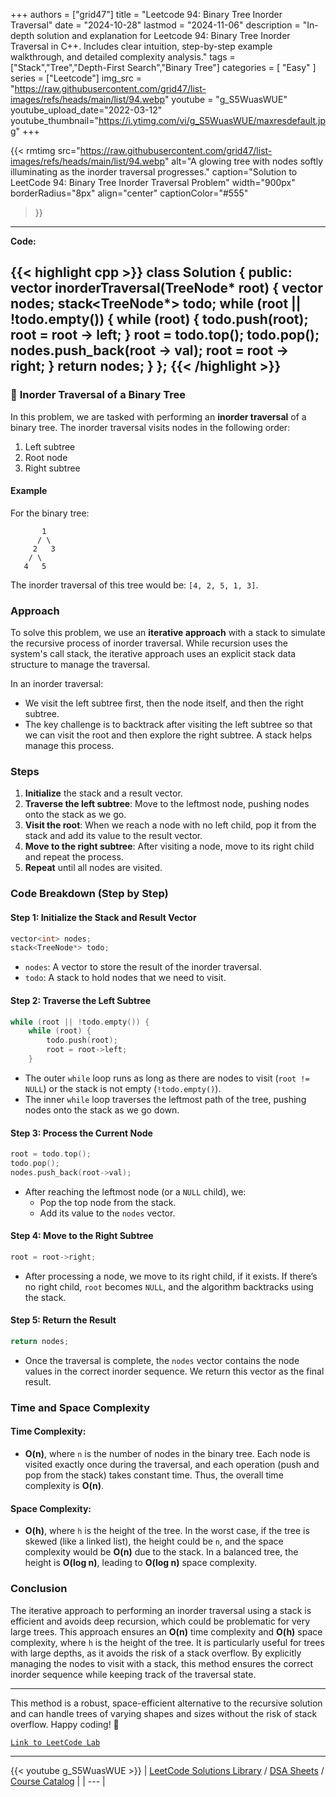 
+++
authors = ["grid47"]
title = "Leetcode 94: Binary Tree Inorder Traversal"
date = "2024-10-28"
lastmod = "2024-11-06"
description = "In-depth solution and explanation for Leetcode 94: Binary Tree Inorder Traversal in C++. Includes clear intuition, step-by-step example walkthrough, and detailed complexity analysis."
tags = ["Stack","Tree","Depth-First Search","Binary Tree"]
categories = [
    "Easy"
]
series = ["Leetcode"]
img_src = "https://raw.githubusercontent.com/grid47/list-images/refs/heads/main/list/94.webp"
youtube = "g_S5WuasWUE"
youtube_upload_date="2022-03-12"
youtube_thumbnail="https://i.ytimg.com/vi/g_S5WuasWUE/maxresdefault.jpg"
+++


{{< rmtimg 
    src="https://raw.githubusercontent.com/grid47/list-images/refs/heads/main/list/94.webp" 
    alt="A glowing tree with nodes softly illuminating as the inorder traversal progresses."
    caption="Solution to LeetCode 94: Binary Tree Inorder Traversal Problem"
    width="900px"
    borderRadius="8px"
    align="center" 
    captionColor="#555"
>}}
---
**Code:**

{{< highlight cpp >}}
class Solution {
public:
    vector<int> inorderTraversal(TreeNode* root) {
        vector<int> nodes;
        stack<TreeNode*> todo;
        while (root || !todo.empty()) {
            while (root) {
                todo.push(root);
                root = root -> left;
            }
            root = todo.top();
            todo.pop();
            nodes.push_back(root -> val);
            root = root -> right;
        }
        return nodes;
    }
};
{{< /highlight >}}
---

### 🌳 **Inorder Traversal of a Binary Tree**

In this problem, we are tasked with performing an **inorder traversal** of a binary tree. The inorder traversal visits nodes in the following order:
1. Left subtree
2. Root node
3. Right subtree

#### Example

For the binary tree:

```
       1
      / \
     2   3
    / \
   4   5
```

The inorder traversal of this tree would be: `[4, 2, 5, 1, 3]`.

### Approach

To solve this problem, we use an **iterative approach** with a stack to simulate the recursive process of inorder traversal. While recursion uses the system's call stack, the iterative approach uses an explicit stack data structure to manage the traversal.

In an inorder traversal:
- We visit the left subtree first, then the node itself, and then the right subtree.
- The key challenge is to backtrack after visiting the left subtree so that we can visit the root and then explore the right subtree. A stack helps manage this process.

### Steps

1. **Initialize** the stack and a result vector.
2. **Traverse the left subtree**: Move to the leftmost node, pushing nodes onto the stack as we go.
3. **Visit the root**: When we reach a node with no left child, pop it from the stack and add its value to the result vector.
4. **Move to the right subtree**: After visiting a node, move to its right child and repeat the process.
5. **Repeat** until all nodes are visited.

### Code Breakdown (Step by Step)

#### Step 1: Initialize the Stack and Result Vector

```cpp
vector<int> nodes;
stack<TreeNode*> todo;
```

- `nodes`: A vector to store the result of the inorder traversal.
- `todo`: A stack to hold nodes that we need to visit.

#### Step 2: Traverse the Left Subtree

```cpp
while (root || !todo.empty()) {
    while (root) {
        todo.push(root);
        root = root->left;
    }
```

- The outer `while` loop runs as long as there are nodes to visit (`root != NULL`) or the stack is not empty (`!todo.empty()`).
- The inner `while` loop traverses the leftmost path of the tree, pushing nodes onto the stack as we go down.

#### Step 3: Process the Current Node

```cpp
root = todo.top();
todo.pop();
nodes.push_back(root->val);
```

- After reaching the leftmost node (or a `NULL` child), we:
  - Pop the top node from the stack.
  - Add its value to the `nodes` vector.

#### Step 4: Move to the Right Subtree

```cpp
root = root->right;
```

- After processing a node, we move to its right child, if it exists. If there’s no right child, `root` becomes `NULL`, and the algorithm backtracks using the stack.

#### Step 5: Return the Result

```cpp
return nodes;
```

- Once the traversal is complete, the `nodes` vector contains the node values in the correct inorder sequence. We return this vector as the final result.

### Time and Space Complexity

#### Time Complexity:
- **O(n)**, where `n` is the number of nodes in the binary tree. Each node is visited exactly once during the traversal, and each operation (push and pop from the stack) takes constant time. Thus, the overall time complexity is **O(n)**.

#### Space Complexity:
- **O(h)**, where `h` is the height of the tree. In the worst case, if the tree is skewed (like a linked list), the height could be `n`, and the space complexity would be **O(n)** due to the stack. In a balanced tree, the height is **O(log n)**, leading to **O(log n)** space complexity.

### Conclusion

The iterative approach to performing an inorder traversal using a stack is efficient and avoids deep recursion, which could be problematic for very large trees. This approach ensures an **O(n)** time complexity and **O(h)** space complexity, where `h` is the height of the tree. It is particularly useful for trees with large depths, as it avoids the risk of a stack overflow. By explicitly managing the nodes to visit with a stack, this method ensures the correct inorder sequence while keeping track of the traversal state.

---

This method is a robust, space-efficient alternative to the recursive solution and can handle trees of varying shapes and sizes without the risk of stack overflow. Happy coding! 🌟

[`Link to LeetCode Lab`](https://leetcode.com/problems/binary-tree-inorder-traversal/description/)

---
{{< youtube g_S5WuasWUE >}}
| [LeetCode Solutions Library](https://grid47.xyz/leetcode/) / [DSA Sheets](https://grid47.xyz/sheets/) / [Course Catalog](https://grid47.xyz/courses/) |
| --- |
